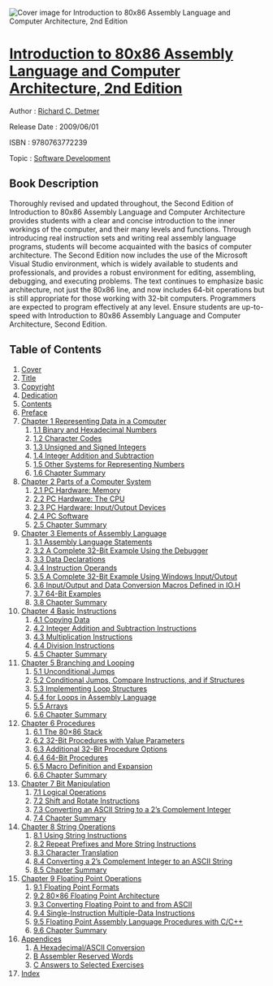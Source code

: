 ![Cover image for Introduction to 80x86 Assembly Language and Computer Architecture, 2nd Edition](https://imgdetail.ebookreading.net/cover/cover/software_development/EB9780763772239.jpg)

[Introduction to 80x86 Assembly Language and Computer Architecture, 2nd Edition](https://ebookreading.net/view/book/Introduction+to+80x86+Assembly+Language+and+Computer+Architecture%2C+2nd+Edition-EB9780763772239_1.html "Introduction to 80x86 Assembly Language and Computer Architecture, 2nd Edition")
====================================================================================================================

Author : [Richard C. Detmer](https://ebookreading.net/search/author/Richard+C.+Detmer)

Release Date : 2009/06/01

ISBN : 9780763772239

Topic : [Software Development](https://ebookreading.net/search/category/software-development)

Book Description
-----------------

Thoroughly revised and updated throughout, the Second Edition of Introduction to 80x86 Assembly Language and Computer Architecture provides students with a clear and concise introduction to the inner workings of the computer, and their many levels and functions.  Through introducing real instruction sets and writing real assembly language programs, students will become acquainted with the basics of computer architecture.  The Second Edition now includes the use of the Microsoft Visual Studio environment, which is widely available to students and professionals, and provides a robust environment for editing, assembling, debugging, and executing problems.  The text continues to emphasize basic architecture, not just the 80x86 line, and now includes 64-bit operations but is still appropriate for those working with 32-bit computers.  Programmers are expected to program effectively at any level.  Ensure students are up-to-speed with Introduction to 80x86 Assembly Language and Computer Architecture, Second Edition.
              
Table of Contents
-----------------

1. [Cover](https://ebookreading.net/view/book/Introduction+to+80x86+Assembly+Language+and+Computer+Architecture%2C+2nd+Edition-EB9780763772239_1.html)
1. [Title](https://ebookreading.net/view/book/Introduction+to+80x86+Assembly+Language+and+Computer+Architecture%2C+2nd+Edition-EB9780763772239_2.html)
1. [Copyright](https://ebookreading.net/view/book/Introduction+to+80x86+Assembly+Language+and+Computer+Architecture%2C+2nd+Edition-EB9780763772239_3.html)
1. [Dedication](https://ebookreading.net/view/book/Introduction+to+80x86+Assembly+Language+and+Computer+Architecture%2C+2nd+Edition-EB9780763772239_4.html)
1. [Contents](https://ebookreading.net/view/book/Introduction+to+80x86+Assembly+Language+and+Computer+Architecture%2C+2nd+Edition-EB9780763772239_5.html)
1. [Preface](https://ebookreading.net/view/book/Introduction+to+80x86+Assembly+Language+and+Computer+Architecture%2C+2nd+Edition-EB9780763772239_6.html)
1. [Chapter 1 Representing Data in a Computer](https://ebookreading.net/view/book/Introduction+to+80x86+Assembly+Language+and+Computer+Architecture%2C+2nd+Edition-EB9780763772239_7.html)
    1. [1.1 Binary and Hexadecimal Numbers](https://ebookreading.net/view/book/Introduction+to+80x86+Assembly+Language+and+Computer+Architecture%2C+2nd+Edition-EB9780763772239_7.html#ch1-1)
    1. [1.2 Character Codes](https://ebookreading.net/view/book/Introduction+to+80x86+Assembly+Language+and+Computer+Architecture%2C+2nd+Edition-EB9780763772239_7.html#ch1-2)
    1. [1.3 Unsigned and Signed Integers](https://ebookreading.net/view/book/Introduction+to+80x86+Assembly+Language+and+Computer+Architecture%2C+2nd+Edition-EB9780763772239_7.html#ch1-3)
    1. [1.4 Integer Addition and Subtraction](https://ebookreading.net/view/book/Introduction+to+80x86+Assembly+Language+and+Computer+Architecture%2C+2nd+Edition-EB9780763772239_7.html#ch1-4)
    1. [1.5 Other Systems for Representing Numbers](https://ebookreading.net/view/book/Introduction+to+80x86+Assembly+Language+and+Computer+Architecture%2C+2nd+Edition-EB9780763772239_7.html#ch1-5)
    1. [1.6 Chapter Summary](https://ebookreading.net/view/book/Introduction+to+80x86+Assembly+Language+and+Computer+Architecture%2C+2nd+Edition-EB9780763772239_7.html#ch1-6)
1. [Chapter 2 Parts of a Computer System](https://ebookreading.net/view/book/Introduction+to+80x86+Assembly+Language+and+Computer+Architecture%2C+2nd+Edition-EB9780763772239_8.html)
    1. [2.1 PC Hardware: Memory](https://ebookreading.net/view/book/Introduction+to+80x86+Assembly+Language+and+Computer+Architecture%2C+2nd+Edition-EB9780763772239_8.html#ch2-1)
    1. [2.2 PC Hardware: The CPU](https://ebookreading.net/view/book/Introduction+to+80x86+Assembly+Language+and+Computer+Architecture%2C+2nd+Edition-EB9780763772239_8.html#ch2-2)
    1. [2.3 PC Hardware: Input/Output Devices](https://ebookreading.net/view/book/Introduction+to+80x86+Assembly+Language+and+Computer+Architecture%2C+2nd+Edition-EB9780763772239_8.html#ch2-3)
    1. [2.4 PC Software](https://ebookreading.net/view/book/Introduction+to+80x86+Assembly+Language+and+Computer+Architecture%2C+2nd+Edition-EB9780763772239_8.html#ch2-4)
    1. [2.5 Chapter Summary](https://ebookreading.net/view/book/Introduction+to+80x86+Assembly+Language+and+Computer+Architecture%2C+2nd+Edition-EB9780763772239_8.html#ch2-5)
1. [Chapter 3 Elements of Assembly Language](https://ebookreading.net/view/book/Introduction+to+80x86+Assembly+Language+and+Computer+Architecture%2C+2nd+Edition-EB9780763772239_9.html)
    1. [3.1 Assembly Language Statements](https://ebookreading.net/view/book/Introduction+to+80x86+Assembly+Language+and+Computer+Architecture%2C+2nd+Edition-EB9780763772239_9.html#ch3-1)
    1. [3.2 A Complete 32-Bit Example Using the Debugger](https://ebookreading.net/view/book/Introduction+to+80x86+Assembly+Language+and+Computer+Architecture%2C+2nd+Edition-EB9780763772239_9.html#ch3-2)
    1. [3.3 Data Declarations](https://ebookreading.net/view/book/Introduction+to+80x86+Assembly+Language+and+Computer+Architecture%2C+2nd+Edition-EB9780763772239_9.html#ch3-3)
    1. [3.4 Instruction Operands](https://ebookreading.net/view/book/Introduction+to+80x86+Assembly+Language+and+Computer+Architecture%2C+2nd+Edition-EB9780763772239_9.html#ch3-4)
    1. [3.5 A Complete 32-Bit Example Using Windows Input/Output](https://ebookreading.net/view/book/Introduction+to+80x86+Assembly+Language+and+Computer+Architecture%2C+2nd+Edition-EB9780763772239_9.html#ch3-5)
    1. [3.6 Input/Output and Data Conversion Macros Defined in IO.H](https://ebookreading.net/view/book/Introduction+to+80x86+Assembly+Language+and+Computer+Architecture%2C+2nd+Edition-EB9780763772239_9.html#ch3-6)
    1. [3.7 64-Bit Examples](https://ebookreading.net/view/book/Introduction+to+80x86+Assembly+Language+and+Computer+Architecture%2C+2nd+Edition-EB9780763772239_9.html#ch3-7)
    1. [3.8 Chapter Summary](https://ebookreading.net/view/book/Introduction+to+80x86+Assembly+Language+and+Computer+Architecture%2C+2nd+Edition-EB9780763772239_9.html#ch3-8)
1. [Chapter 4 Basic Instructions](https://ebookreading.net/view/book/Introduction+to+80x86+Assembly+Language+and+Computer+Architecture%2C+2nd+Edition-EB9780763772239_10.html)
    1. [4.1 Copying Data](https://ebookreading.net/view/book/Introduction+to+80x86+Assembly+Language+and+Computer+Architecture%2C+2nd+Edition-EB9780763772239_10.html#ch4-1)
    1. [4.2 Integer Addition and Subtraction Instructions](https://ebookreading.net/view/book/Introduction+to+80x86+Assembly+Language+and+Computer+Architecture%2C+2nd+Edition-EB9780763772239_10.html#ch4-2)
    1. [4.3 Multiplication Instructions](https://ebookreading.net/view/book/Introduction+to+80x86+Assembly+Language+and+Computer+Architecture%2C+2nd+Edition-EB9780763772239_10.html#ch4-3)
    1. [4.4 Division Instructions](https://ebookreading.net/view/book/Introduction+to+80x86+Assembly+Language+and+Computer+Architecture%2C+2nd+Edition-EB9780763772239_10.html#ch4-4)
    1. [4.5 Chapter Summary](https://ebookreading.net/view/book/Introduction+to+80x86+Assembly+Language+and+Computer+Architecture%2C+2nd+Edition-EB9780763772239_10.html#ch4-5)
1. [Chapter 5 Branching and Looping](https://ebookreading.net/view/book/Introduction+to+80x86+Assembly+Language+and+Computer+Architecture%2C+2nd+Edition-EB9780763772239_11.html)
    1. [5.1 Unconditional Jumps](https://ebookreading.net/view/book/Introduction+to+80x86+Assembly+Language+and+Computer+Architecture%2C+2nd+Edition-EB9780763772239_11.html#ch5-1)
    1. [5.2 Conditional Jumps, Compare Instructions, and if Structures](https://ebookreading.net/view/book/Introduction+to+80x86+Assembly+Language+and+Computer+Architecture%2C+2nd+Edition-EB9780763772239_11.html#ch5-2)
    1. [5.3 Implementing Loop Structures](https://ebookreading.net/view/book/Introduction+to+80x86+Assembly+Language+and+Computer+Architecture%2C+2nd+Edition-EB9780763772239_11.html#ch5-3)
    1. [5.4 for Loops in Assembly Language](https://ebookreading.net/view/book/Introduction+to+80x86+Assembly+Language+and+Computer+Architecture%2C+2nd+Edition-EB9780763772239_11.html#ch5-4)
    1. [5.5 Arrays](https://ebookreading.net/view/book/Introduction+to+80x86+Assembly+Language+and+Computer+Architecture%2C+2nd+Edition-EB9780763772239_11.html#ch5-5)
    1. [5.6 Chapter Summary](https://ebookreading.net/view/book/Introduction+to+80x86+Assembly+Language+and+Computer+Architecture%2C+2nd+Edition-EB9780763772239_11.html#ch5-6)
1. [Chapter 6 Procedures](https://ebookreading.net/view/book/Introduction+to+80x86+Assembly+Language+and+Computer+Architecture%2C+2nd+Edition-EB9780763772239_12.html)
    1. [6.1 The 80×86 Stack](https://ebookreading.net/view/book/Introduction+to+80x86+Assembly+Language+and+Computer+Architecture%2C+2nd+Edition-EB9780763772239_12.html#ch6-1)
    1. [6.2 32-Bit Procedures with Value Parameters](https://ebookreading.net/view/book/Introduction+to+80x86+Assembly+Language+and+Computer+Architecture%2C+2nd+Edition-EB9780763772239_12.html#ch6-2)
    1. [6.3 Additional 32-Bit Procedure Options](https://ebookreading.net/view/book/Introduction+to+80x86+Assembly+Language+and+Computer+Architecture%2C+2nd+Edition-EB9780763772239_12.html#ch6-3)
    1. [6.4 64-Bit Procedures](https://ebookreading.net/view/book/Introduction+to+80x86+Assembly+Language+and+Computer+Architecture%2C+2nd+Edition-EB9780763772239_12.html#ch6-4)
    1. [6.5 Macro Definition and Expansion](https://ebookreading.net/view/book/Introduction+to+80x86+Assembly+Language+and+Computer+Architecture%2C+2nd+Edition-EB9780763772239_12.html#ch6-5)
    1. [6.6 Chapter Summary](https://ebookreading.net/view/book/Introduction+to+80x86+Assembly+Language+and+Computer+Architecture%2C+2nd+Edition-EB9780763772239_12.html#ch6-6)
1. [Chapter 7 Bit Manipulation](https://ebookreading.net/view/book/Introduction+to+80x86+Assembly+Language+and+Computer+Architecture%2C+2nd+Edition-EB9780763772239_13.html)
    1. [7.1 Logical Operations](https://ebookreading.net/view/book/Introduction+to+80x86+Assembly+Language+and+Computer+Architecture%2C+2nd+Edition-EB9780763772239_13.html#ch7-1)
    1. [7.2 Shift and Rotate Instructions](https://ebookreading.net/view/book/Introduction+to+80x86+Assembly+Language+and+Computer+Architecture%2C+2nd+Edition-EB9780763772239_13.html#ch7-2)
    1. [7.3 Converting an ASCII String to a 2’s Complement Integer](https://ebookreading.net/view/book/Introduction+to+80x86+Assembly+Language+and+Computer+Architecture%2C+2nd+Edition-EB9780763772239_13.html#ch7-3)
    1. [7.4 Chapter Summary](https://ebookreading.net/view/book/Introduction+to+80x86+Assembly+Language+and+Computer+Architecture%2C+2nd+Edition-EB9780763772239_13.html#ch7-4)
1. [Chapter 8 String Operations](https://ebookreading.net/view/book/Introduction+to+80x86+Assembly+Language+and+Computer+Architecture%2C+2nd+Edition-EB9780763772239_14.html)
    1. [8.1 Using String Instructions](https://ebookreading.net/view/book/Introduction+to+80x86+Assembly+Language+and+Computer+Architecture%2C+2nd+Edition-EB9780763772239_14.html#ch8-1)
    1. [8.2 Repeat Prefixes and More String Instructions](https://ebookreading.net/view/book/Introduction+to+80x86+Assembly+Language+and+Computer+Architecture%2C+2nd+Edition-EB9780763772239_14.html#ch8-2)
    1. [8.3 Character Translation](https://ebookreading.net/view/book/Introduction+to+80x86+Assembly+Language+and+Computer+Architecture%2C+2nd+Edition-EB9780763772239_14.html#ch8-3)
    1. [8.4 Converting a 2’s Complement Integer to an ASCII String](https://ebookreading.net/view/book/Introduction+to+80x86+Assembly+Language+and+Computer+Architecture%2C+2nd+Edition-EB9780763772239_14.html#ch8-4)
    1. [8.5 Chapter Summary](https://ebookreading.net/view/book/Introduction+to+80x86+Assembly+Language+and+Computer+Architecture%2C+2nd+Edition-EB9780763772239_14.html#ch8-5)
1. [Chapter 9 Floating Point Operations](https://ebookreading.net/view/book/Introduction+to+80x86+Assembly+Language+and+Computer+Architecture%2C+2nd+Edition-EB9780763772239_15.html)
    1. [9.1 Floating Point Formats](https://ebookreading.net/view/book/Introduction+to+80x86+Assembly+Language+and+Computer+Architecture%2C+2nd+Edition-EB9780763772239_15.html#ch9-1)
    1. [9.2 80×86 Floating Point Architecture](https://ebookreading.net/view/book/Introduction+to+80x86+Assembly+Language+and+Computer+Architecture%2C+2nd+Edition-EB9780763772239_15.html#ch9-2)
    1. [9.3 Converting Floating Point to and from ASCII](https://ebookreading.net/view/book/Introduction+to+80x86+Assembly+Language+and+Computer+Architecture%2C+2nd+Edition-EB9780763772239_15.html#ch9-3)
    1. [9.4 Single-Instruction Multiple-Data Instructions](https://ebookreading.net/view/book/Introduction+to+80x86+Assembly+Language+and+Computer+Architecture%2C+2nd+Edition-EB9780763772239_15.html#ch9-4)
    1. [9.5 Floating Point Assembly Language Procedures with C/C++](https://ebookreading.net/view/book/Introduction+to+80x86+Assembly+Language+and+Computer+Architecture%2C+2nd+Edition-EB9780763772239_15.html#ch9-5)
    1. [9.6 Chapter Summary](https://ebookreading.net/view/book/Introduction+to+80x86+Assembly+Language+and+Computer+Architecture%2C+2nd+Edition-EB9780763772239_15.html#ch9-6)
1. [Appendices](https://ebookreading.net/view/book/Introduction+to+80x86+Assembly+Language+and+Computer+Architecture%2C+2nd+Edition-EB9780763772239_16.html)
    1. [A Hexadecimal/ASCII Conversion](https://ebookreading.net/view/book/Introduction+to+80x86+Assembly+Language+and+Computer+Architecture%2C+2nd+Edition-EB9780763772239_16.html#appa)
    1. [B Assembler Reserved Words](https://ebookreading.net/view/book/Introduction+to+80x86+Assembly+Language+and+Computer+Architecture%2C+2nd+Edition-EB9780763772239_17.html#appb)
    1. [C Answers to Selected Exercises](https://ebookreading.net/view/book/Introduction+to+80x86+Assembly+Language+and+Computer+Architecture%2C+2nd+Edition-EB9780763772239_18.html#appc)
1. [Index](https://ebookreading.net/view/book/Introduction+to+80x86+Assembly+Language+and+Computer+Architecture%2C+2nd+Edition-EB9780763772239_19.html)
